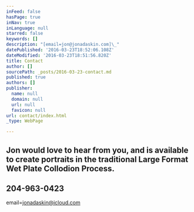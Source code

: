 ```yaml
---
inFeed: false
hasPage: true
inNav: true
inLanguage: null
starred: false
keywords: []
description: "[email=jon@jonadaskin.com]\_"
datePublished: '2016-03-23T18:52:06.108Z'
dateModified: '2016-03-23T18:51:56.820Z'
title: Contact
author: []
sourcePath: _posts/2016-03-23-contact.md
published: true
authors: []
publisher:
  name: null
  domain: null
  url: null
  favicon: null
url: contact/index.html
_type: WebPage

---
```

## Jon would love to hear from you, and is available to create portraits in the traditional Large Format Wet Plate Collodion Process. 

## 204-963-0423 

email=jonadaskin@icloud.com